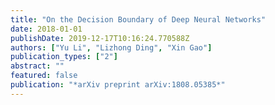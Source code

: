 ```yaml
---
title: "On the Decision Boundary of Deep Neural Networks"
date: 2018-01-01
publishDate: 2019-12-17T10:16:24.770588Z
authors: ["Yu Li", "Lizhong Ding", "Xin Gao"]
publication_types: ["2"]
abstract: ""
featured: false
publication: "*arXiv preprint arXiv:1808.05385*"
---
```



